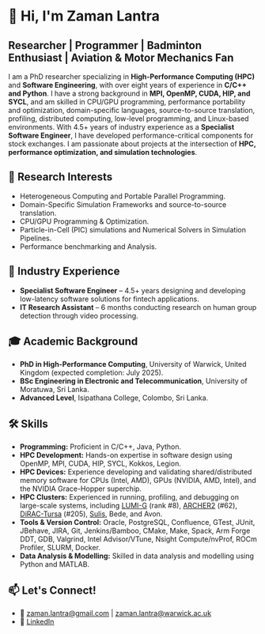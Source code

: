 # 👋 Hi, I'm Zaman Lantra
## Researcher | Programmer | Badminton Enthusiast | Aviation & Motor Mechanics Fan

I am a PhD researcher specializing in **High-Performance Computing (HPC)** and **Software Engineering**, with over eight years of experience in **C/C++ and Python**.
I have a strong background in **MPI, OpenMP, CUDA, HIP, and SYCL**, and am skilled in CPU/GPU programming, performance portability and optimization, domain-specific languages, source-to-source translation, profiling, distributed computing, low-level programming, and Linux-based environments.
With 4.5+ years of industry experience as a **Specialist Software Engineer**, I have developed performance-critical components for stock exchanges.
I am passionate about projects at the intersection of **HPC, performance optimization, and simulation technologies**.

## 🔬 Research Interests
- Heterogeneous Computing and Portable Parallel Programming.
- Domain-Specific Simulation Frameworks and source-to-source translation.
- CPU/GPU Programming & Optimization.
- Particle-in-Cell (PIC) simulations and Numerical Solvers in Simulation Pipelines.
- Performance benchmarking and Analysis.

## 💼 Industry Experience
- **Specialist Software Engineer** – 4.5+ years designing and developing low-latency software solutions for fintech applications.
- **IT Research Assistant** – 6 months conducting research on human group detection through video processing.

## 🎓 Academic Background
- **PhD in High-Performance Computing**, University of Warwick, United Kingdom (expected completion: July 2025).
- **BSc Engineering in Electronic and Telecommunication**, University of Moratuwa, Sri Lanka.
- **Advanced Level**, Isipathana College, Colombo, Sri Lanka.

## 🛠️ Skills
- **Programming:** Proficient in C/C++, Java, Python.
- **HPC Development:** Hands-on expertise in software design using OpenMP, MPI, CUDA, HIP, SYCL, Kokkos, Legion.
- **HPC Devices:** Experience developing and validating shared/distributed memory software for CPUs (Intel, AMD), GPUs (NVIDIA, AMD, Intel), and the NVIDIA Grace-Hopper superchip.
- **HPC Clusters:** Experienced in running, profiling, and debugging on large-scale systems, including [LUMI-G](https://docs.lumi-supercomputer.eu/hardware/lumig/) (rank #8), [ARCHER2](https://www.archer2.ac.uk/about/hardware.html) (#62), [DiRAC-Tursa](https://www.epcc.ed.ac.uk/hpc-services/dirac-tursa-gpu) (#205), [Sulis](https://sulis-hpc.github.io/techspecs/), Bede, and Avon.
- **Tools & Version Control:** Oracle, PostgreSQL, Confluence, GTest, JUnit, JBehave, JIRA, Git, Jenkins/Bamboo, CMake, Make, Spack, Arm Forge DDT, GDB, Valgrind, Intel Advisor/VTune, Nsight Compute/nvProf, ROCm Profiler, SLURM, Docker.
- **Data Analysis & Modelling:** Skilled in data analysis and modelling using Python and MATLAB.

## 📫 Let's Connect!
- 📧 zaman.lantra@gmail.com | zaman.lantra@warwick.ac.uk
- 💼 [LinkedIn](https://www.linkedin.com/in/zaman-lantra/)
